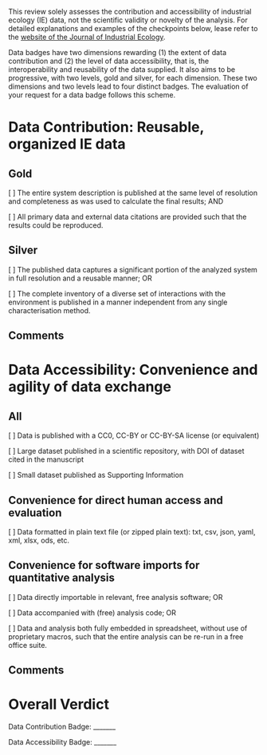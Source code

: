 This review solely assesses the contribution and accessibility of industrial
ecology (IE) data, not the scientific validity or novelty of the analysis. For
detailed explanations and examples of the checkpoints below, lease refer to the
[website of the Journal of Industrial Ecology](https://jie.yale.edu/badges).

Data badges have two dimensions rewarding (1) the extent of data contribution
and (2) the level of data accessibility, that is, the interoperability and
reusability of the data supplied. It also aims to be progressive, with two
levels, gold and silver, for each dimension. These two dimensions and two
levels lead to four distinct badges.  The evaluation of your request for a data
badge follows this scheme.


Data Contribution: Reusable, organized IE data
==============================================================

Gold
----

[   ] The entire system description is published at the same level of
      resolution and completeness as was used to calculate the final results; AND

[   ] All primary data and external data citations are provided such that
      the results could be reproduced.


Silver
------

[   ] The published data captures a significant portion of the analyzed
      system in full resolution and a reusable manner; OR

[   ] The complete inventory of a diverse set of interactions with the
      environment is published in a manner independent from any single
      characterisation method.


Comments
--------


Data Accessibility: Convenience and agility of data exchange
============================================================

All
---

[   ] Data is published with a CC0, CC-BY or CC-BY-SA license (or equivalent)

[   ] Large dataset published in a scientific repository, with DOI of dataset
      cited in the manuscript

[   ] Small dataset published as Supporting Information


Convenience for direct human access and evaluation
--------------------------------------------------

[   ] Data formatted in plain text file (or zipped plain text): txt, csv, json,
      yaml, xml, xlsx, ods, etc.


Convenience for software imports for quantitative analysis
----------------------------------------------------------
[   ] Data directly importable in relevant, free analysis software; OR

[   ] Data accompanied with (free) analysis code; OR

[   ] Data and analysis both fully embedded in spreadsheet, without use of
      proprietary macros, such that the entire analysis can be re-run in a free
      office suite.


Comments
--------


Overall Verdict
===============

Data Contribution Badge:  _______

Data Accessibility Badge: _______





